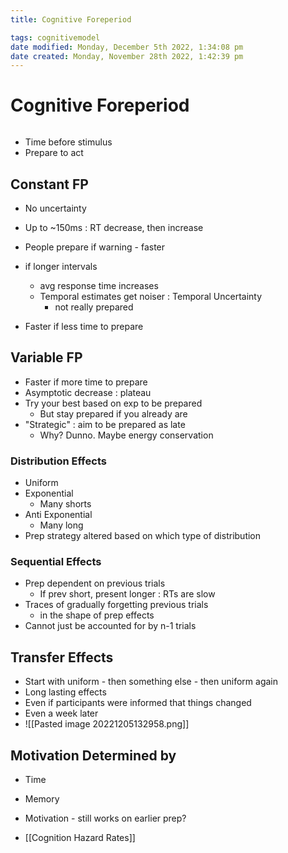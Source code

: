 ```yaml
---
title: Cognitive Foreperiod

tags: cognitivemodel 
date modified: Monday, December 5th 2022, 1:34:08 pm
date created: Monday, November 28th 2022, 1:42:39 pm
---
```


# Cognitive Foreperiod
```toc
```
- Time before stimulus
- Prepare to act

## Constant FP
- No uncertainty
- Up to ~150ms : RT decrease, then increase
- People prepare if warning - faster
- if longer intervals
	- avg response time increases
	- Temporal estimates get noiser : Temporal Uncertainty
		- not really prepared
		
- Faster if less time to prepare

## Variable FP
- Faster if more time to prepare
- Asymptotic decrease : plateau
- Try your best based on exp to be prepared
	- But stay prepared if you already are
- "Strategic" : aim to be prepared as late
	- Why? Dunno. Maybe energy conservation

### Distribution Effects
- Uniform
- Exponential
	- Many shorts
- Anti Exponential
	- Many long
- Prep strategy altered based on which type of distribution

### Sequential Effects
- Prep dependent on previous trials
	- If prev short, present longer : RTs are slow
- Traces of gradually forgetting previous trials
	- in the shape of prep effects
- Cannot just be accounted for by n-1 trials

## Transfer Effects
- Start with uniform - then something else - then uniform again
- Long lasting effects
- Even if participants were informed that things changed
- Even a week later
- ![[Pasted image 20221205132958.png]]

## Motivation Determined by
- Time
- Memory
- Motivation - still works on earlier prep?

- [[Cognition Hazard Rates]]



